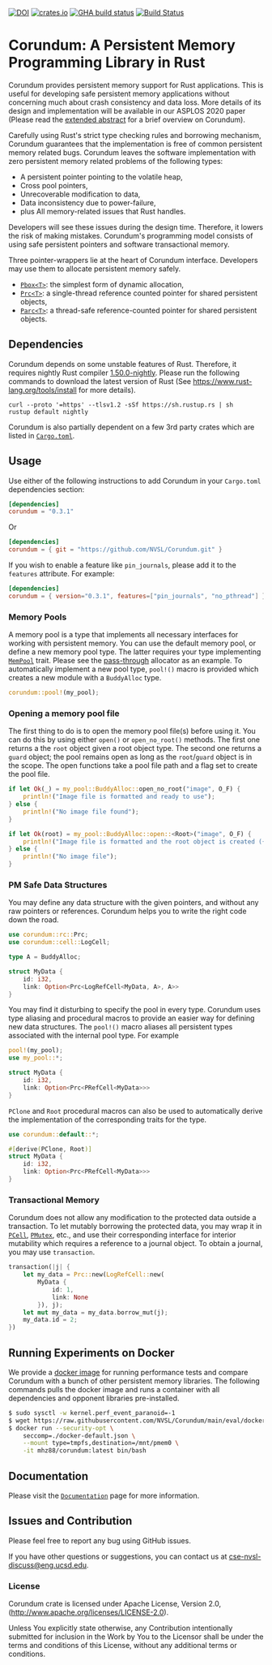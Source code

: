 [![DOI](https://zenodo.org/badge/DOI/10.5281/zenodo.4539743.svg)](https://doi.org/10.5281/zenodo.4539743)
[![crates.io](https://img.shields.io/crates/v/corundum.svg)](https://crates.io/crates/corundum)
[![GHA build status](https://github.com/NVSL/Corundum/workflows/CI/badge.svg)](https://github.com/NVSL/Corundum/actions)
[![Build Status](https://travis-ci.org/NVSL/Corundum.svg?branch=main)](https://travis-ci.org/NVSL/Corundum)

# Corundum: A Persistent Memory Programming Library in Rust

Corundum provides persistent memory support for Rust applications. This
is useful for developing safe persistent memory applications without concerning
much about crash consistency and data loss. More details of its design and implementation
will be available in our ASPLOS 2020 paper (Please read the
[extended abstract](https://asplos-conference.org/abstracts/asplos21-paper171-extended_abstract.pdf)
for a brief overview on Corundum).

Carefully using Rust's strict type checking rules and borrowing mechanism,
Corundum guarantees that the implementation is free of common persistent memory
related bugs. Corundum leaves the software implementation with zero persistent
memory related problems of the following types:

* A persistent pointer pointing to the volatile heap,
* Cross pool pointers,
* Unrecoverable modification to data,
* Data inconsistency due to power-failure,
* plus All memory-related issues that Rust handles.

Developers will see these issues during the design time. Therefore, it lowers
the risk of making mistakes. Corundum's programming model consists of using safe
persistent pointers and software transactional memory.

Three pointer-wrappers lie at the heart of Corundum interface. Developers may use
them to allocate persistent memory safely.

* [`Pbox<T>`](src/boxed.rs#L108): the simplest form of dynamic allocation,
* [`Prc<T>`](src/prc.rs#L117): a single-thread reference counted pointer for shared
    persistent objects,
* [`Parc<T>`](src/sync/parc.rs#L159): a thread-safe reference-counted pointer for
    shared persistent objects.

## Dependencies

Corundum depends on some unstable features of Rust. Therefore, it requires
nightly Rust compiler [1.50.0-nightly](https://github.com/rust-lang/rust).
Please run the following commands to download the latest version of Rust (See
<https://www.rust-lang.org/tools/install> for more details).

```shell
curl --proto '=https' --tlsv1.2 -sSf https://sh.rustup.rs | sh
rustup default nightly
```

Corundum is also partially dependent on a few 3rd party crates which are listed
in [`Cargo.toml`](Cargo.toml#L34-L45).

## Usage

Use either of the following instructions to add Corundum in your `Cargo.toml`
dependencies section:

```toml
[dependencies]
corundum = "0.3.1"
```

Or

```toml
[dependencies]
corundum = { git = "https://github.com/NVSL/Corundum.git" }
```

If you wish to enable a feature like `pin_journals`, please add it to the
`features` attribute. For example:

```toml
[dependencies]
corundum = { version="0.3.1", features=["pin_journals", "no_pthread"] }
```

### Memory Pools

A memory pool is a type that implements all necessary interfaces for working
with persistent memory. You can use the default memory pool, or define a new
memory pool type. The latter requires your type implementing
[`MemPool`](src/alloc/pool.rs#L169) trait. Please see the
[pass-through](src/alloc/heap.rs#L26) allocator as an example. To automatically
implement a new pool type, `pool!()` macro is provided which creates a new module
with a `BuddyAlloc` type.

```rust
corundum::pool!(my_pool);
```

### Opening a memory pool file

The first thing to do is to open the memory pool file(s) before using it. You
can do this by using either `open()` or `open_no_root()` methods. The first one
returns a the `root` object given a root object type. The second one returns a
`guard` object; the pool remains open as long as the `root`/`guard` object is in
the scope. The open functions take a pool file path and a flag set to create
the pool file.

```rust
if let Ok(_) = my_pool::BuddyAlloc::open_no_root("image", O_F) {
    println!("Image file is formatted and ready to use");
} else {
    println!("No image file found");
}
```

```rust
if let Ok(root) = my_pool::BuddyAlloc::open::<Root>("image", O_F) {
    println!("Image file is formatted and the root object is created ({:?})", root);
} else {
    println!("No image file");
}
```

### PM Safe Data Structures

You may define any data structure with the given pointers, and without any raw
pointers or references. Corundum helps you to write the right code down the road.

```rust
use corundum::rc::Prc;
use corundum::cell::LogCell;

type A = BuddyAlloc;

struct MyData {
    id: i32,
    link: Option<Prc<LogRefCell<MyData, A>, A>>
}
```

You may find it disturbing to specify the pool in every type. Corundum uses type
aliasing and procedural macros to provide an easier way for defining new data
structures. The `pool!()` macro aliases all persistent types associated with the
internal pool type. For example

```rust
pool!(my_pool);
use my_pool::*;

struct MyData {
    id: i32,
    link: Option<Prc<PRefCell<MyData>>>
}
```

`PClone` and `Root` procedural macros can also be used to automatically derive
the implementation of the corresponding traits for the type.

```rust
use corundum::default::*;

#[derive(PClone, Root)]
struct MyData {
    id: i32,
    link: Option<Prc<PRefCell<MyData>>>
}
```

### Transactional Memory

Corundum does not allow any modification to the protected data outside a
transaction. To let mutably borrowing the protected data, you may wrap it in
[`PCell`](src/cell/cell.rs#33), [`PMutex`](src/sync/mutex.rs#145), etc.,
and use their corresponding interface for interior mutability which requires a
reference to a journal object. To obtain a journal, you may use `transaction`.

```rust
transaction(|j| {
    let my_data = Prc::new(LogRefCell::new(
        MyData {
            id: 1,
            link: None
        }), j);
    let mut my_data = my_data.borrow_mut(j);
    my_data.id = 2;
})
```

## Running Experiments on Docker

We provide a [docker image](https://hub.docker.com/r/mhz88/corundum) for running
performance tests and compare Corundum with a bunch of other persistent memory
libraries. The following commands pulls the docker image and runs a container with
all dependencies and opponent libraries pre-installed.

```sh
$ sudo sysctl -w kernel.perf_event_paranoid=-1
$ wget https://raw.githubusercontent.com/NVSL/Corundum/main/eval/docker-default.json
$ docker run --security-opt \
    seccomp=./docker-default.json \
    --mount type=tmpfs,destination=/mnt/pmem0 \
    -it mhz88/corundum:latest bin/bash
```

## Documentation

Please visit the [`Documentation`](https://nvsl.github.io/Corundum/) page for
more information.

## Issues and Contribution

Please feel free to report any bug using GitHub issues.

If you have other questions or suggestions, you can contact us
at cse-nvsl-discuss@eng.ucsd.edu.

### License

Corundum crate is licensed under Apache License, Version 2.0,
(<http://www.apache.org/licenses/LICENSE-2.0>).

Unless You explicitly state otherwise, any Contribution intentionally submitted
for inclusion in the Work by You to the Licensor shall be under the terms and
conditions of this License, without any additional terms or conditions.
